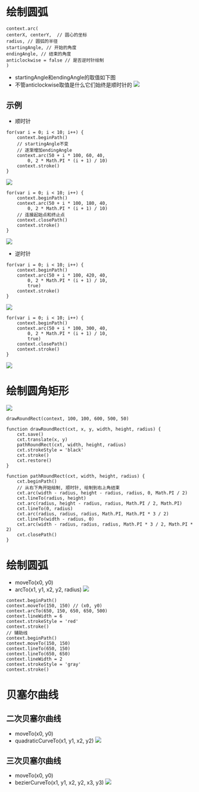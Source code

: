 # 绘制圆弧

```
context.arc(
centerX, centerY,  // 圆心的坐标
radius, // 圆弧的半径
startingAngle, // 开始的角度
endingAngle, // 结束的角度
anticlockwise = false // 是否逆时针绘制
)
```
* startingAngle和endingAngle的取值如下图
* 不管anticlockwise取值是什么它们始终是顺时针的
![](img/clipboard%20(22).png)
## 示例
* 顺时针
```
for(var i = 0; i < 10; i++) {
    context.beginPath()
    // startingAngle不变
    // 逐渐增加endingAngle
    context.arc(50 + i * 100, 60, 40,
        0, 2 * Math.PI * (i + 1) / 10)
    context.stroke()
}
```
![](img/clipboard%20(23).png)
```
for(var i = 0; i < 10; i++) {
    context.beginPath()
    context.arc(50 + i * 100, 180, 40,
        0, 2 * Math.PI * (i + 1) / 10)
    // 连接起始点和终止点
    context.closePath()
    context.stroke()
}
```
![](img/clipboard%20(24).png)
* 逆时针
```
for(var i = 0; i < 10; i++) {
    context.beginPath()
    context.arc(50 + i * 100, 420, 40,
        0, 2 * Math.PI * (i + 1) / 10,
        true)
    context.stroke()
}
```
![](img/clipboard%20(25).png)
```
for(var i = 0; i < 10; i++) {
    context.beginPath()
    context.arc(50 + i * 100, 300, 40,
        0, 2 * Math.PI * (i + 1) / 10,
        true)
    context.closePath()
    context.stroke()
}
```
![](img/clipboard%20(26).png)

# 绘制圆角矩形

![](img/clipboard%20(27).png)
```
drawRoundRect(context, 100, 100, 600, 500, 50)

function drawRoundRect(cxt, x, y, width, height, radius) {
    cxt.save()
    cxt.translate(x, y)
    pathRoundRect(cxt, width, height, radius)
    cxt.strokeStyle = 'black'
    cxt.stroke()
    cxt.restore()
}

function pathRoundRect(cxt, width, height, radius) {
    cxt.beginPath()
    // 从右下角开始绘制, 顺时针, 绘制到右上角结束
    cxt.arc(width - radius, height - radius, radius, 0, Math.PI / 2)
    cxt.lineTo(radius, height)
    cxt.arc(radius, height - radius, radius, Math.PI / 2, Math.PI)
    cxt.lineTo(0, radius)
    cxt.arc(radius, radius, radius, Math.PI, Math.PI * 3 / 2)
    cxt.lineTo(width - radius, 0)
    cxt.arc(width - radius, radius, radius, Math.PI * 3 / 2, Math.PI * 2)
    cxt.closePath()
}
```

# 绘制圆弧
* moveTo(x0, y0)
* arcTo(x1, y1, x2, y2, radius)
![](img/clipboard%20(28).png)
```
context.beginPath()
context.moveTo(150, 150) // (x0, y0)
context.arcTo(650, 150, 650, 650, 500)
context.lineWidth = 6
context.strokeStyle = 'red'
context.stroke()
// 辅助线
context.beginPath()
context.moveTo(150, 150)
context.lineTo(650, 150)
context.lineTo(650, 650)
context.lineWidth = 2
context.strokeStyle = 'gray'
context.stroke()
```

# 贝塞尔曲线

## 二次贝塞尔曲线
* moveTo(x0, y0)
* quadraticCurveTo(x1, y1, x2, y2)
![](img/clipboard%20(29).png)

## 三次贝塞尔曲线
* moveTo(x0, y0)
* bezierCurveTo(x1, y1, x2, y2, x3, y3)
![](img/clipboard%20(30).png)
